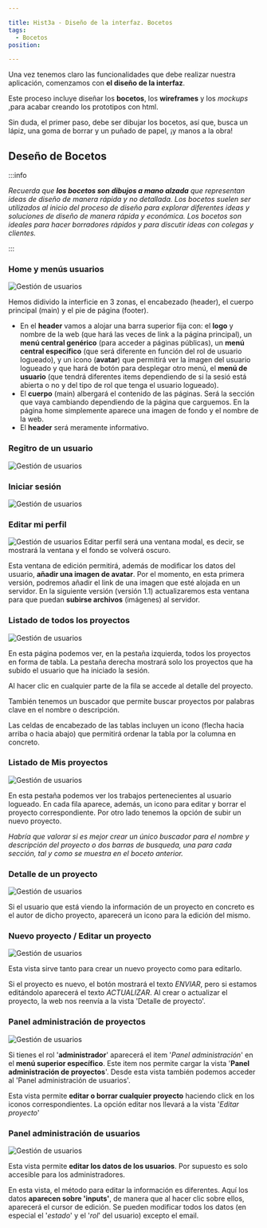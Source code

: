 ```yaml
---

title: Hist3a - Diseño de la interfaz. Bocetos 
tags:
  - Bocetos
position: 

---
```


Una vez tenemos claro las funcionalidades que debe realizar nuestra aplicación, comenzamos con **el diseño de la interfaz**.

Este proceso incluye diseñar los **bocetos**, los **wireframes** y los *mockups* ,para acabar creando los prototipos con html.

Sin duda, el primer paso, debe ser dibujar los bocetos, así que, busca un lápiz, una goma de borrar y un puñado de papel, ¡y manos a la obra!

## Deseño de Bocetos
:::info

*Recuerda que **los bocetos son dibujos a mano alzada** que representan ideas de diseño de manera rápida y no detallada. Los bocetos suelen ser utilizados al inicio del proceso de diseño para explorar diferentes ideas y soluciones de diseño de manera rápida y económica. Los bocetos son ideales para hacer borradores rápidos y para discutir ideas con colegas y clientes.* 

:::

### Home y menús usuarios
![Gestión de usuarios](/imagenes/v1/bocetos/1684861508218.jpg)

Hemos didivido la interficie en 3 zonas, el encabezado (header), el cuerpo principal (main) y el pie de página (footer).
- En el **header** vamos a alojar una barra superior fija con: el **logo** y nombre de la web (que hará las veces de link a la página principal), un **menú central genérico** (para acceder a páginas públicas), un **menú central específico** (que será diferente en función del rol de usuario logueado), y un icono (**avatar**) que permitirá ver la imagen del usuario logueado y que hará de botón para desplegar otro menú, el **menú de usuario** (que tendrá diferentes items dependiendo de si la sesió está abierta o no y del tipo de rol que tenga el usuario logueado).
- El **cuerpo** (main) albergará el contenido de las páginas. Será la sección que vaya cambiando dependiendo de la página que carguemos. En la página home simplemente aparece una imagen de fondo y el nombre de la web.
- El **header** será meramente informativo. 
### Regitro de un usuario
![Gestión de usuarios](/imagenes/v1/bocetos/1684861508212.jpg)

### Iniciar sesión
![Gestión de usuarios](/imagenes/v1/bocetos/1684861508205.jpg)

### Editar mi perfil
![Gestión de usuarios](/imagenes/v1/bocetos/1684861508198.jpg)
Editar perfil será una ventana modal, es decir, se mostrará la ventana y el fondo se volverá oscuro. 

Esta ventana de edición permitirá, además de modificar los datos del usuario, **añadir una imagen de avatar**. Por el momento, en esta primera versión, podremos añadir el link de una imagen que esté alojada en un servidor. En la siguiente versión (versión 1.1) actualizaremos esta ventana para que puedan **subirse archivos** (imágenes) al servidor.
### Listado de todos los proyectos
![Gestión de usuarios](/imagenes/v1/bocetos/1684861508192.jpg)

En esta página podemos ver, en la pestaña izquierda, todos los proyectos en forma de tabla. La pestaña derecha mostrará solo los proyectos que ha subido el usuario que ha iniciado la sesión.

Al hacer clic en cualquier parte de la fila se accede al detalle del proyecto.

También tenemos un buscador que permite buscar proyectos por palabras clave en el nombre o descripción.

Las celdas de encabezado de las tablas incluyen un icono (flecha hacia arriba o hacia abajo) que permitirá ordenar la tabla por la columna en concreto.

### Listado de Mis proyectos
![Gestión de usuarios](/imagenes/v1/bocetos/1684861508186.jpg)

En esta pestaña podemos ver los trabajos pertenecientes al usuario logueado. En cada fila aparece, además, un icono para editar y borrar el proyecto correspondiente.
Por otro lado tenemos la opción de subir un nuevo proyecto.
  
  *Habría que valorar si es mejor crear un único buscador para el nombre y descripción del proyecto o dos barras de busqueda, una para cada sección, tal y como se muestra en el boceto anterior.*

### Detalle de un proyecto
![Gestión de usuarios](/imagenes/v1/bocetos/1684861508178.jpg)

Si el usuario que está viendo la información de un proyecto en concreto es el autor de dicho proyecto, aparecerá un icono para la edición del mismo.
### Nuevo proyecto / Editar un proyecto
![Gestión de usuarios](/imagenes/v1/bocetos/1684861508170.jpg)

Esta vista sirve tanto para crear un nuevo proyecto como para editarlo. 

Si el proyecto es nuevo, el botón mostrará el texto *ENVIAR*, pero si estamos editándolo aparecerá el texto *ACTUALIZAR*. Al crear o actualizar el proyecto, la web nos reenvía a la vista 'Detalle de proyecto'.
### Panel administración de proyectos
![Gestión de usuarios](/imagenes/v1/bocetos/1684861508161.jpg)

Si tienes el rol '**administrador**' aparecerá el item '*Panel administración*' en el **menú superior específico**. Este item nos permite cargar la vista '**Panel administración de proyectos**'. Desde esta vista también podemos acceder al 'Panel administración de usuarios'.

Esta vista permite **editar o borrar cualquier proyecto** haciendo click en los iconos correspondientes. La opción editar nos llevará a la vista '*Editar proyecto*'
### Panel administración de usuarios
![Gestión de usuarios](/imagenes/v1/bocetos/1684861508152.jpg)

Esta vista permite **editar los datos de los usuarios**. Por supuesto es solo accesible para los administradores.

En esta vista, el método para editar la información es diferentes. Aquí los datos **aparecen sobre 'inputs'**, de manera que al hacer clic sobre ellos, aparecerá el cursor de edición. Se pueden modificar todos los datos (en especial el '*estado*' y el '*rol*' del usuario) excepto el email.

